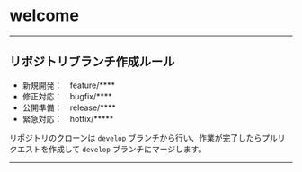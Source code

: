 # welcome

- - -

## リポジトリブランチ作成ルール

- 新規開発：　feature/****
- 修正対応：　bugfix/****
- 公開準備：　release/****
- 緊急対応：　hotfix/*****

リポジトリのクローンは `develop` ブランチから行い、作業が完了したらプルリクエストを作成して `develop` ブランチにマージします。

- - -